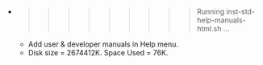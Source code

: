 * >>>>>>>>> Running inst-std-help-manuals-html.sh ...
  * Add user & developer manuals in Help menu.
  * Disk size = 2674412K. Space Used = 76K.
